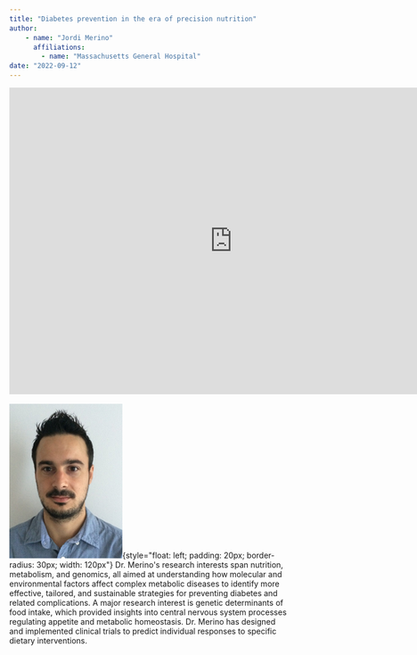```yaml
---
title: "Diabetes prevention in the era of precision nutrition"
author: 
    - name: "Jordi Merino"
      affiliations: 
        - name: "Massachusetts General Hospital"
date: "2022-09-12"
---
```


<iframe src="https://app.box.com/embed/s/dtbcsu23jbha9y97llfal5ydjnknu6p6?sortColumn=date&view=list" width="800" height="550" frameborder="0" allowfullscreen webkitallowfullscreen msallowfullscreen></iframe>

![](/images/speakers/jordi-merino.png){style="float: left; padding: 20px; border-radius: 30px; width: 120px"} Dr. Merino's research interests span nutrition, metabolism, and genomics, all aimed at understanding how molecular and environmental factors affect complex metabolic diseases to identify more effective, tailored, and sustainable strategies for preventing diabetes and related complications. A major research interest is genetic determinants of food intake, which provided insights into central nervous system processes regulating appetite and metabolic homeostasis. Dr. Merino has designed and implemented clinical trials to predict individual responses to specific dietary interventions.
